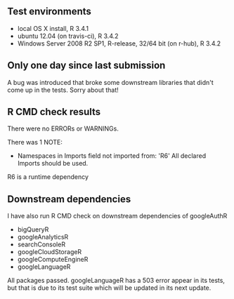 ## Test environments
* local OS X install, R 3.4.1
* ubuntu 12.04 (on travis-ci), R 3.4.2
* Windows Server 2008 R2 SP1, R-release, 32/64 bit (on r-hub), R 3.4.2

## Only one day since last submission

A bug was introduced that broke some downstream libraries that didn't come up
  in the tests. Sorry about that!
  
## R CMD check results

There were no ERRORs or WARNINGs.

There was 1 NOTE:

* Namespaces in Imports field not imported from:
     'R6'
     All declared Imports should be used.
     
R6 is a runtime dependency
  
## Downstream dependencies
I have also run R CMD check on downstream dependencies of googleAuthR 

* bigQueryR
* googleAnalyticsR
* searchConsoleR
* googleCloudStorageR
* googleComputeEngineR
* googleLanguageR

All packages passed.  googleLanguageR has a 503 error appear in its tests, but that is due
to its test suite which will be updated in its next update.
  
